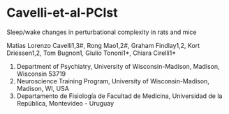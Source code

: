 # Cavelli-et-al-PCIst
Sleep/wake changes in perturbational complexity in rats and mice

Matias Lorenzo Cavelli1,3#, Rong Mao1,2#, Graham Findlay1,2, Kort Driessen1,2, Tom Bugnon1, Giulio Tononi1*, Chiara Cirelli1*
1.	Department of Psychiatry, University of Wisconsin-Madison, Madison, Wisconsin 53719
2.	Neuroscience Training Program, University of Wisconsin-Madison, Madison, WI, USA
3.	Departamento de Fisiología de Facultad de Medicina, Universidad de la República, Montevideo - Uruguay
